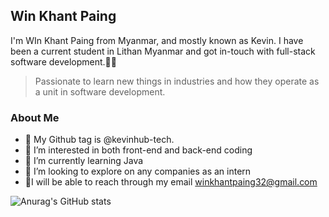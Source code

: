 ## Win Khant Paing
 I'm WIn Khant Paing from Myanmar, and mostly known as Kevin. I have been a current student in Lithan Myanmar and got in-touch with full-stack software development.🧑‍🎓 
> Passionate to learn new things in industries and how they operate as a unit in software development. 
### About Me
- 👋 My Github tag is @kevinhub-tech.
- 👀 I’m interested in both front-end and back-end coding
- 🔰 I’m currently learning Java
- 📍 I’m looking to explore on any companies as an intern
- 🔎I will be able to reach through my email winkhantpaing32@gmail.com

![Anurag's GitHub stats](https://github-readme-stats.vercel.app/api?username=kevinhub-tech&show_icons=true&theme=graywhite )


